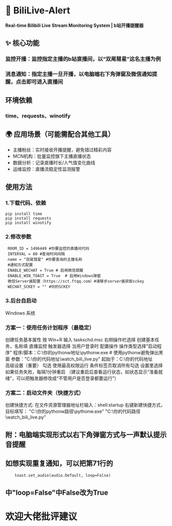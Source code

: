 # 🚀 BiliLive-Alert 
 **Real-time Bilibili Live Stream Monitoring System | b站开播提醒器**
## ✨ 核心功能
### **监控开播**：监控指定主播的b站直播间，以“双尾彗星”这名主播为例
### **消息通知**：指定主播一旦开播，以电脑端右下角弹窗及微信通知提醒，点击即可进入直播间
## 环境依赖
### **time、requests、winotify**
## 🌍 应用场景（可能需配合其他工具）
- 主播粉丝：实时接收开播提醒，避免错过精彩内容
- MCN机构：批量监控旗下主播直播状态
- 数据分析：记录直播时长/人气值变化曲线
- 运维监控：直播流稳定性监测报警
## 使用方法
### 1.下载代码、依赖
```
pip install time
pip install requests
pip install winotify
```
### 2.修改参数
```
 ROOM_ID = 1496449 #你要监控的直播间代码
 INTERVAL = 60 #查询时间间隔
 name = "双尾彗星" #你要查询的主播名称
 #通知方式配置
 ENABLE_WECHAT = True # 启用微信提醒
 ENABLE_WIN_TOAST = True  # 启用Windows弹窗
 微信Server酱配置（https://sct.ftqq.com）#请移步server酱获取sckey
 WECHAT_SCKEY = "" #你的SCKEY
```
### 3.后台自启动
  Windows 系统
### 方案一：使用任务计划程序（最稳定）
 创建任务基本属性
 按 Win+R 输入 taskschd.msc
 右侧操作栏选择 创建基本任务，名称填 直播监控
 触发器选择 当用户登录时
 配置操作
 操作类型选择"启动程序"
 程序/脚本：C:\你的pythonw地址\pythonw.exe  # 使用pythonw避免弹出黑窗
 参数："C:\你的代码地址\watch_bili_live.py"
 起始于：C:\你的代码地址\
 高级设置（重要）
 勾选 使用最高权限运行
 条件标签页取消所有勾选
 设置里选择 如果任务失败，每隔1分钟重启
 （建议重启后查看运行状态，如状态显示“准备就绪”，可以把触发器修改成“不管用户是否登录都要运行”）
### 方案二：启动文件夹（快捷方式）
 创建快捷方式:
 在文件资源管理器地址栏输入：shell:startup
 右键新建快捷方式，目标填写：
 "C:\你的pythonw路径\pythonw.exe" "C:\你的代码路径\watch_bili_live.py"
## 附：电脑端实现形式以右下角弹窗方式与一声默认提示音提醒
## 如想实现重复通知，可以把第71行的
```
    toast.set_audio(audio.Default, loop=False)
```
## 中"loop=False"中False改为True
# 欢迎大佬批评建议
